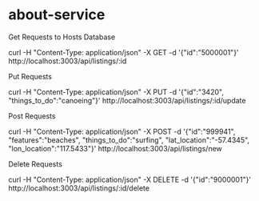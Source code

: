 # about-service

Get Requests to Hosts Database

curl -H "Content-Type: application/json" -X GET -d '{"id":"5000001"}' http://localhost:3003/api/listings/:id

Put Requests

curl -H "Content-Type: application/json" -X PUT -d '{"id":"3420", "things_to_do":"canoeing"}' http://localhost:3003/api/listings/:id/update

Post Requests

curl -H "Content-Type: application/json" -X POST -d '{"id":"999941", "features":"beaches", "things_to_do":"surfing", "lat_location":"-57.4345", "lon_location":"117.5433"}' http://localhost:3003/api/listings/new

Delete Requests

curl -H "Content-Type: application/json" -X DELETE -d '{"id":"9000001"}' http://localhost:3003/api/listings/:id/delete

